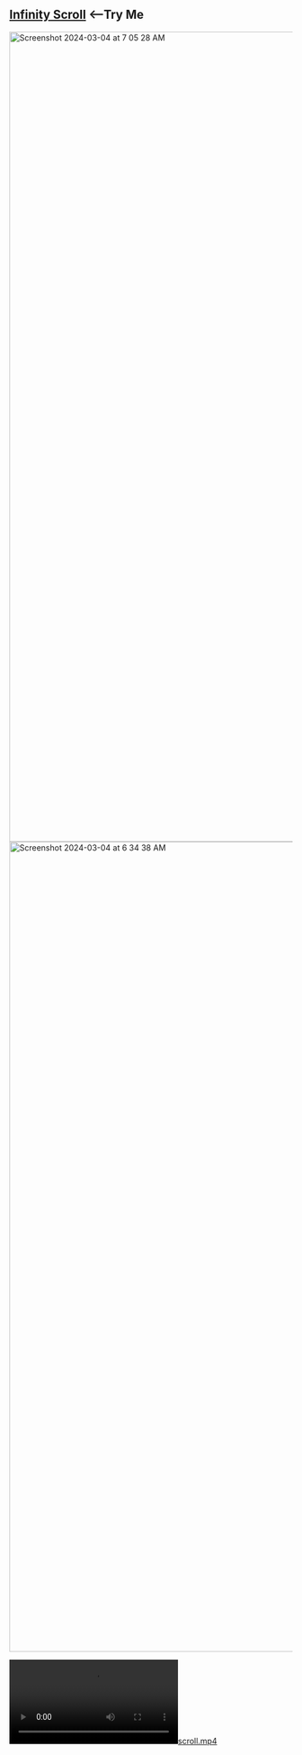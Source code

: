 ## <a href="https://ilostmyipad.vercel.app">Infinity Scroll</a>&nbsp;<--Try Me<br>
<img width="1440" alt="Screenshot 2024-03-04 at 7 05 28 AM" src="https://github.com/sudo-self/infinity-scroll/assets/119916323/2485bae8-494b-44a0-b214-0724da05649a">
<img width="1440" alt="Screenshot 2024-03-04 at 6 34 38 AM" src="https://github.com/sudo-self/infinity-scroll/assets/119916323/0acdfe68-c5fd-4a90-a8d7-799759396de3">

[![scroll.mp4](https://bucket.jessejesse.com/sroll.mp4)](https://bucket.jessejesse.com/scroll.mp4)
